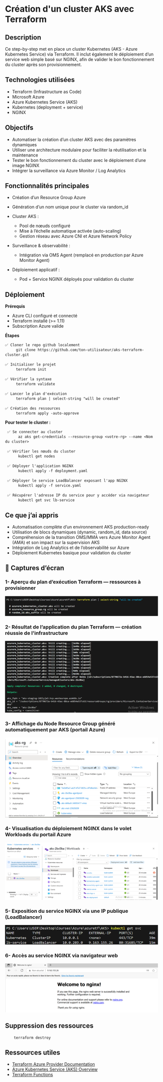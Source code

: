 # Création d'un cluster AKS avec Terraform
## Description
Ce step-by-step met en place un cluster Kubernetes (AKS - Azure Kubernetes Service) via Terraform. Il inclut également le déploiement d’un service web simple basé sur NGINX, afin de valider le bon fonctionnement du cluster après son provisionnement.
## Technologies utilisées
- Terraform (Infrastructure as Code)
- Microsoft Azure
- Azure Kubernetes Service (AKS)
- Kubernetes (deployment + service)
- NGINX
## Objectifs
- Automatiser la création d’un cluster AKS avec des paramètres dynamiques
- Utiliser une architecture modulaire pour faciliter la réutilisation et la maintenance
- Tester le bon fonctionnement du cluster avec le déploiement d’une image NGINX
- Intégrer la surveillance via Azure Monitor / Log Analytics
## Fonctionnalités principales
- Création d’un Resource Group Azure
- Génération d’un nom unique pour le cluster via random_id
- Cluster AKS :
   *  Pool de nœuds configuré
   *  Mise à l’échelle automatique activée (auto-scaling)
   *  Gestion réseau avec Azure CNI et Azure Network Policy
- Surveillance & observabilité :

   * Intégration via OMS Agent (remplacé en production par Azure Monitor Agent)   
- Déploiement applicatif :

   * Pod + Service NGINX déployés pour validation du cluster
## Déploiement
**Prérequis**
- Azure CLI configuré et connecté
- Terraform installé (>= 1.11)
- Subscription Azure valide

**Étapes**

    ✅ Cloner le repo github localement 
         git clone https://github.com/ton-utilisateur/aks-terraform-cluster.git
         
    ✅ Initialiser le projet 
         terraform init

    ✅ Vérifier la syntaxe 
         terraform validate

    ✅ Lancer le plan d'exécution 
         terraform plan | select-string "will be created"

    ✅ Création des ressources 
         terraform apply -auto-approve
**Pour tester le cluster :**    

     ✅ Se connecter au cluster
          az aks get-credentials --resource-group <votre-rg> --name <Nom du cluster>

     ✅ Vérifier les nœuds du cluster
          kubectl get nodes 

     ✅ Déployer l'application NGINX
          kubectl apply -f deployment.yaml

     ✅ Déployer le service LoadBalancer exposant l'app NGINX
          kubectl apply -f service.yaml

     ✅ Récupérer l'adresse IP du service pour y accéder via navigateur
          kubectl get svc lb-service  
## Ce que j’ai appris
- Automatisation complète d’un environnement AKS production-ready
- Utilisation de blocs dynamiques (dynamic, random_id, data source)  
- Compréhension de la transition OMS/MMA vers Azure Monitor Agent (AMA) et son impact sur la supervision AKS
- Intégration de Log Analytics et de l’observabilité sur Azure
- Déploiement Kubernetes basique pour validation du cluster
## 📸 Captures d’écran

### 1- Aperçu du plan d’exécution Terraform — ressources à provisionner
![Terraform Plan](Images/execution_plan.png)

### 2- Résultat de l’application du plan Terraform — création réussie de l'infrastructure
![Terraform Apply](Images/apply_complete.png)

### 3- Affichage du Node Resource Group généré automatiquement par AKS (portail Azure)
![Kubectl Get Nodes](Images/node_ressource_groupe.png)

### 4- Visualisation du déploiement NGINX dans le volet Workloads du portail Azure
![Workloads Azure](Images/Workloads.png)


### 5- Exposition du service NGINX via une IP publique (LoadBalancer)
![NGINX Service IP](Images/services.png)

### 6- Accès au service NGINX via navigateur web
![NGINX Browser](Images/nginx_welcome.png)
## Suppression des ressources

        terraform destroy
## Ressources utiles
- [Terraform Azure Provider Documentation](https://registry.terraform.io/providers/hashicorp/azurerm/latest/docs)
- [Azure Kubernetes Service (AKS) Overview](https://learn.microsoft.com/en-us/azure/aks/)
- [Terraform Functions](https://developer.hashicorp.com/terraform/language/functions) 